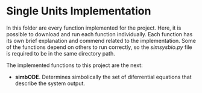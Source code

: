 # Single Units Implementation

In this folder are every function implemented for the project. Here, it is possible to download and run each function individually. Each function has its own brief explanation and commend related to the implementation. 
Some of the functions depend on others to run correctly, so the *simsysbio.py* file is required to be in the same directory path.

The implemented functions to this project are the next:
- **simbODE**. Determines simbolically the set of diferrential equations that describe the system output.
